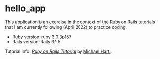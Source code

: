 # hello_app

This application is an exercise in the context of the Ruby on Rails tutorials that I am currently following (April 2022) to practice coding.


* Ruby version: ruby 3.0.3p157
* Rails version: Rails 6.1.5

Tutorial info:
[*Ruby on Rails Tutorial*](https://www.railstutorial.org/)
by [Michael Hartl](https://www.michaelhartl.com/).
